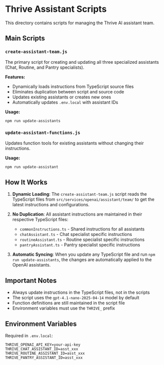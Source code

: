 # Thrive Assistant Scripts

This directory contains scripts for managing the Thrive AI assistant team.

## Main Scripts

### `create-assistant-team.js`
The primary script for creating and updating all three specialized assistants (Chat, Routine, and Pantry specialists).

**Features:**
- Dynamically loads instructions from TypeScript source files
- Eliminates duplication between script and source code
- Updates existing assistants or creates new ones
- Automatically updates `.env.local` with assistant IDs

**Usage:**
```bash
npm run update-assistants
```

### `update-assistant-functions.js`
Updates function tools for existing assistants without changing their instructions.

**Usage:**
```bash
npm run update-assistant
```

## How It Works

1. **Dynamic Loading**: The `create-assistant-team.js` script reads the TypeScript files from `src/services/openai/assistant/team/` to get the latest instructions and configurations.

2. **No Duplication**: All assistant instructions are maintained in their respective TypeScript files:
   - `commonInstructions.ts` - Shared instructions for all assistants
   - `chatAssistant.ts` - Chat specialist specific instructions
   - `routineAssistant.ts` - Routine specialist specific instructions  
   - `pantryAssistant.ts` - Pantry specialist specific instructions

3. **Automatic Syncing**: When you update any TypeScript file and run `npm run update-assistants`, the changes are automatically applied to the OpenAI assistants.

## Important Notes

- Always update instructions in the TypeScript files, not in the scripts
- The script uses the `gpt-4.1-nano-2025-04-14` model by default
- Function definitions are still maintained in the script file
- Environment variables must use the `THRIVE_` prefix

## Environment Variables

Required in `.env.local`:
```
THRIVE_OPENAI_API_KEY=your-api-key
THRIVE_CHAT_ASSISTANT_ID=asst_xxx
THRIVE_ROUTINE_ASSISTANT_ID=asst_xxx
THRIVE_PANTRY_ASSISTANT_ID=asst_xxx
```